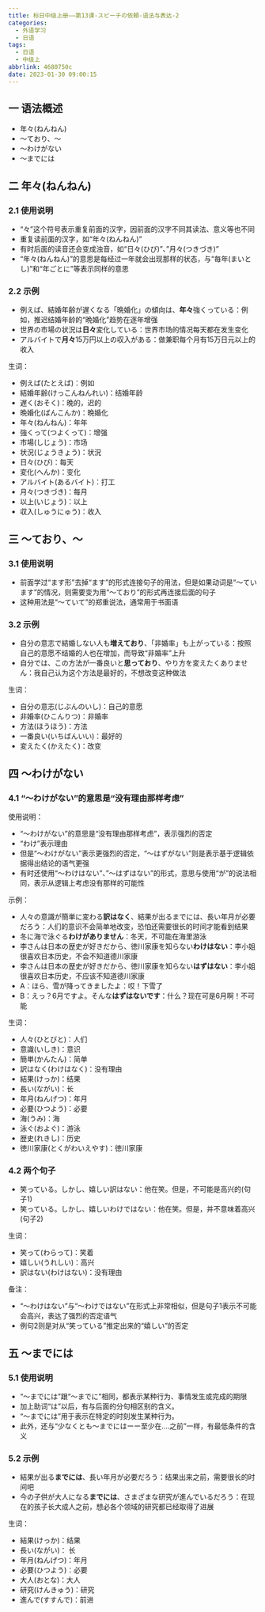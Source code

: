 ```yaml
---
title: 标日中级上册——第13课-スピーチの依頼-语法与表达-2
categories:
  - 外语学习
  - 日语
tags:
  - 日语
  - 中级上
abbrlink: 4680750c
date: 2023-01-30 09:00:15
---
```

## 一 语法概述

* 年々(ねんねん)
* 〜ており、〜
* ～わけがない
* 〜までには

<!--more-->

## 二 年々(ねんねん)

### 2.1 使用说明

* “々”这个符号表示重复前面的汉字，因前面的汉字不同其读法、意义等也不同
* 重复读前面的汉字，如“年々(ねんねん)”
* 有时后面的读音还会变成浊音，如“日々(ひび)”、”月々(つきづき)”
* “年々(ねんねん)”的意思是每经过一年就会出现那样的状态，与“毎年(まいとし)”和“年ごとに”等表示同样的意思

### 2.2 示例

* 例えば、結婚年齢が遅くなる「晩婚化」の傾向は、**年々**強くっている：例如，推迟结婚年龄的“晩婚化”趋势在逐年增强
* 世界の市場の状況は**日々**変化している：世界市场的情况每天都在发生变化
* アルバイトで**月々**15万円以上の収入がある：做兼职每个月有15万日元以上的收入

生词：

* 例えば(たとえば)：例如
* 結婚年齢(けっこんねんれい)：结婚年龄
* 遅く(おそく)：晚的，迟的
* 晩婚化(ばんこんか)：晩婚化
* 年々(ねんねん)：年年
* 強くって(つよくって)：增强
* 市場(しじょう)：市场
* 状況(じょうきょう)：状況
* 日々(ひび)：每天
* 変化(へんか)：变化
* アルバイト(あるバイト)：打工
* 月々(つきづき)：每月
* 以上(いじょう)：以上
* 収入(しゅうにゅう)：收入

## 三 〜ており、〜

### 3.1 使用说明

* 前面学过“ます形”去掉“ます”的形式连接句子的用法，但是如果动词是“〜ています”的情况，则需要变为用“〜ており”的形式再连接后面的句子
* 这种用法是“〜ていて”的郑重说法，通常用于书面语

### 3.2 示例

* 自分の意志で結婚しない人も**増えており**、「非婚率」も上がっている：按照自己的意愿不结婚的人也在增加，而导致“非婚率”上升
* 自分では、この方法が一番良いと**思っており**、やり方を変えたくありません：我自己认为这个方法是最好的，不想改变这种做法

生词：

* 自分の意志(じぶんのいし)：自己的意愿
* 非婚率(ひこんりつ)：非婚率
* 方法(ほうほう)：方法
* 一番良い(いちばんいい)：最好的
* 変えたく(かえたく)：改变

## 四 ～わけがない

### 4.1 “～わけがない”的意思是“没有理由那样考虑”

使用说明：

* “～わけがない”的意思是“没有理由那样考虑”，表示强烈的否定
* “わけ”表示理由
* 但是“～わけがない”表示更强烈的否定，“〜はずがない”则是表示基于逻辑依据得出结论的语气更强
* 有时还使用“〜わけはない”、”〜はずはない”的形式，意思与使用“が”的说法相同，表示从逻辑上考虑没有那样的可能性

示例：
* 人々の意識が簡単に変わる**訳はなく**、結果が出るまでには、長い年月が必要だろう：人们的意识不会简单地改变，恐怕还需要很长的时间才能看到结果
* 冬に海で泳ぐる**わけがありません**：冬天，不可能在海里游泳
* 李さんは日本の歴史が好きだから、徳川家康を知らない**わけはない**：李小姐很喜欢日本历史，不会不知道德川家康
* 李さんは日本の歴史が好きだから、徳川家康を知らない**はずはない**：李小姐很喜欢日本历史，不应该不知道德川家康
* A：ほら、雪が降ってきましたよ：哎！下雪了
* B：えっ？6月ですよ。そんな**はずはないです**：什么？现在可是6月啊！不可能

生词：

* 人々(ひとびと)：人们
* 意識(いしき)：意识
* 簡単(かんたん)：简单
* 訳はなく(わけはなく)：没有理由
* 結果(けっか)：结果
* 長い(ながい)：长
* 年月(ねんげつ)：年月
* 必要(ひつよう)：必要
* 海(うみ)：海
* 泳ぐ(およぐ)：游泳
* 歴史(れきし)：历史
* 徳川家康(とくがわいえやす)：徳川家康

### 4.2 两个句子

* 笑っている。しかし、嬉しい訳はない：他在笑。但是，不可能是高兴的(句子1)
* 笑っている。しかし、嬉しいわけではない：他在笑。但是，并不意味着高兴(句子2)

生词：

* 笑って(わらって)：笑着
* 嬉しい(うれしい)：高兴
* 訳はない(わけはない)：没有理由

备注：

* “〜わけはない”与“〜わけではない”在形式上非常相似，但是句子1表示不可能会高兴，表达了强烈的否定语气
* 例句2则是对从“笑っている”推定出来的“嬉しい”的否定

## 五 〜までには

### 5.1 使用说明

* “〜までには”跟“〜までに”相同，都表示某种行为、事情发生或完成的期限
* 加上助词“は”以后，有与后面的分句相区别的含义。
* “〜までには”用于表示在特定的时刻发生某种行为。
* 此外，还与“少なくとも〜までにはーー至少在....之前”一样，有最低条件的含义

### 5.2 示例

* 結果が出る**までには**、長い年月が必要だろう：结果出来之前，需要很长的时间吧
* 今の子供が大人になる**までには**、さまざまな研究が進んでいるだろう：在现在的孩子长大成人之前，想必各个领域的研究都已经取得了进展

生词：

* 結果(けっか)：结果
* 長い(ながい)： 长
* 年月(ねんげつ)：年月
* 必要(ひつよう)：必要
* 大人(おとな)：大人
* 研究(けんきゅう)：研究
* 進んで(すすんで)：前进